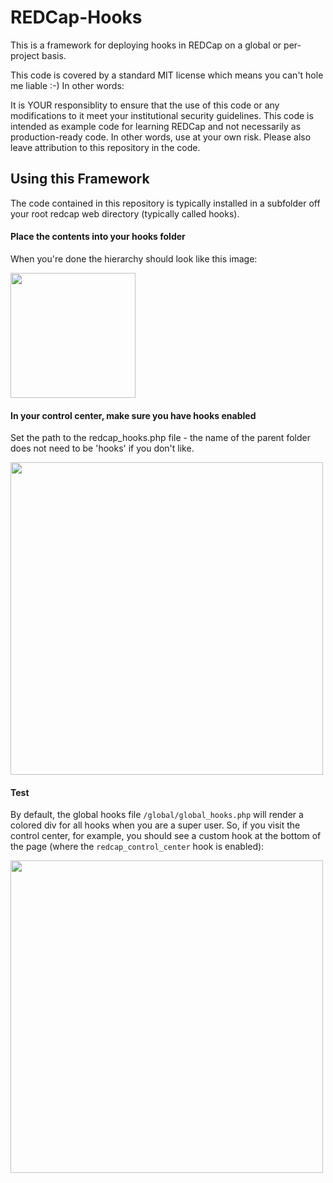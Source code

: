 # REDCap-Hooks
This is a framework for deploying hooks in REDCap on a global or per-project basis.

This code is covered by a standard MIT license which means you can't hole me liable :-)  In other words:

It is YOUR responsiblity to ensure that the use of this code or any modifications to it meet your institutional security guidelines.  This code is intended as example code for learning REDCap and not necessarily as production-ready code.  In other words, use at your own risk.  Please also leave attribution to this repository in the code.

## Using this Framework
The code contained in this repository is typically installed in a subfolder off your root redcap web directory (typically called hooks).

#### Place the contents into your hooks folder
When you're done the hierarchy should look like this image:
<div><img src="http://s22.postimg.org/vsguefdc1/folder_hierarchy.png" width="200"></div>

#### In your control center, make sure you have hooks enabled
Set the path to the redcap_hooks.php file - the name of the parent folder does not need to be 'hooks' if you don't like.
<div><img src="http://s20.postimg.org/k3eeb3xv1/hooks_url_control_center.png" width="500"></div>

####  Test
By default, the global hooks file `/global/global_hooks.php` will render a colored div for all hooks when you are a super user.  So, if you visit the control center, for example, you should see a custom hook at the bottom of the page (where the `redcap_control_center` hook is enabled):
<div><img src="http://s20.postimg.org/ew7jv92ct/example_hook_enabled.png" width="500"></div>
